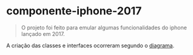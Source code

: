 # componente-iphone-2017
> O projeto foi feito para emular algumas funcionalidades do iphone lançado em 2017.

A criação das classes e interfaces ocorreram segundo o [diagrama](https://app.diagrams.net/#G11qRyWbfFnsV4EPLgpAwkC3xv-sdgHBmm).